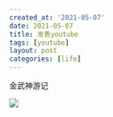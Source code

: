 ```yaml
---
created_at: '2021-05-07'
date: 2021-05-07
title: 发表youtube
tags: [youtube]
layout: post
categories: [life]
---
```


金武神游记  

[![](https://img.youtube.com/vi/GI-O37tEGSE/0.jpg)](https://www.youtube.com/watch?v=GI-O37tEGSE)
